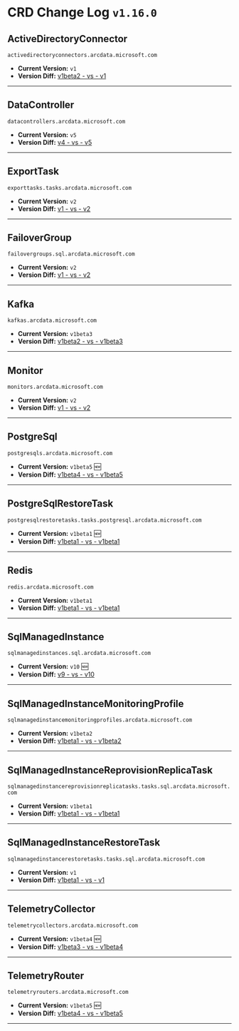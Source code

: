 # CRD Change Log `v1.16.0`
## ActiveDirectoryConnector
`activedirectoryconnectors.arcdata.microsoft.com`
- **Current Version:** `v1`
- **Version Diff:** [v1beta2 - vs - v1](https://htmlpreview.github.io/?https://github.com/microsoft/azure_arc/blob/main/arc_data_services/crds/active-directory-connector-from-v1beta2-to-v1-report.html)
----
## DataController
`datacontrollers.arcdata.microsoft.com`
- **Current Version:** `v5`
- **Version Diff:** [v4 - vs - v5](https://htmlpreview.github.io/?https://github.com/microsoft/azure_arc/blob/main/arc_data_services/crds/data-controller-from-v4-to-v5-report.html)
----
## ExportTask
`exporttasks.tasks.arcdata.microsoft.com`
- **Current Version:** `v2`
- **Version Diff:** [v1 - vs - v2](https://htmlpreview.github.io/?https://github.com/microsoft/azure_arc/blob/main/arc_data_services/crds/export-task-from-v1-to-v2-report.html)
----
## FailoverGroup
`failovergroups.sql.arcdata.microsoft.com`
- **Current Version:** `v2`
- **Version Diff:** [v1 - vs - v2](https://htmlpreview.github.io/?https://github.com/microsoft/azure_arc/blob/main/arc_data_services/crds/failover-group-from-v1-to-v2-report.html)
----
## Kafka
`kafkas.arcdata.microsoft.com`
- **Current Version:** `v1beta3`
- **Version Diff:** [v1beta2 - vs - v1beta3](https://htmlpreview.github.io/?https://github.com/microsoft/azure_arc/blob/main/arc_data_services/crds/kafka-from-v1beta2-to-v1beta3-report.html)
----
## Monitor
`monitors.arcdata.microsoft.com`
- **Current Version:** `v2`
- **Version Diff:** [v1 - vs - v2](https://htmlpreview.github.io/?https://github.com/microsoft/azure_arc/blob/main/arc_data_services/crds/monitor-from-v1-to-v2-report.html)
----
## PostgreSql
`postgresqls.arcdata.microsoft.com`
- **Current Version:** `v1beta5` :new:
- **Version Diff:** [v1beta4 - vs - v1beta5](https://htmlpreview.github.io/?https://github.com/microsoft/azure_arc/blob/main/arc_data_services/crds/postgre-sql-from-v1beta4-to-v1beta5-report.html)
----
## PostgreSqlRestoreTask
`postgresqlrestoretasks.tasks.postgresql.arcdata.microsoft.com`
- **Current Version:** `v1beta1` :new:
- **Version Diff:** [v1beta1 - vs - v1beta1](https://htmlpreview.github.io/?https://github.com/microsoft/azure_arc/blob/main/arc_data_services/crds/postgre-sql-restore-task-from-v1beta1-to-v1beta1-report.html)
----
## Redis
`redis.arcdata.microsoft.com`
- **Current Version:** `v1beta1`
- **Version Diff:** [v1beta1 - vs - v1beta1](https://htmlpreview.github.io/?https://github.com/microsoft/azure_arc/blob/main/arc_data_services/crds/redis-from-v1beta1-to-v1beta1-report.html)
----
## SqlManagedInstance
`sqlmanagedinstances.sql.arcdata.microsoft.com`
- **Current Version:** `v10` :new:
- **Version Diff:** [v9 - vs - v10](https://htmlpreview.github.io/?https://github.com/microsoft/azure_arc/blob/main/arc_data_services/crds/sql-managed-instance-from-v9-to-v10-report.html)
----
## SqlManagedInstanceMonitoringProfile
`sqlmanagedinstancemonitoringprofiles.arcdata.microsoft.com`
- **Current Version:** `v1beta2`
- **Version Diff:** [v1beta1 - vs - v1beta2](https://htmlpreview.github.io/?https://github.com/microsoft/azure_arc/blob/main/arc_data_services/crds/sql-managed-instance-monitoring-profile-from-v1beta1-to-v1beta2-report.html)
----
## SqlManagedInstanceReprovisionReplicaTask
`sqlmanagedinstancereprovisionreplicatasks.tasks.sql.arcdata.microsoft.com`
- **Current Version:** `v1beta1`
- **Version Diff:** [v1beta1 - vs - v1beta1](https://htmlpreview.github.io/?https://github.com/microsoft/azure_arc/blob/main/arc_data_services/crds/sql-managed-instance-reprovision-replica-task-from-v1beta1-to-v1beta1-report.html)
----
## SqlManagedInstanceRestoreTask
`sqlmanagedinstancerestoretasks.tasks.sql.arcdata.microsoft.com`
- **Current Version:** `v1`
- **Version Diff:** [v1beta1 - vs - v1](https://htmlpreview.github.io/?https://github.com/microsoft/azure_arc/blob/main/arc_data_services/crds/sql-managed-instance-restore-task-from-v1beta1-to-v1-report.html)
----
## TelemetryCollector
`telemetrycollectors.arcdata.microsoft.com`
- **Current Version:** `v1beta4` :new:
- **Version Diff:** [v1beta3 - vs - v1beta4](https://htmlpreview.github.io/?https://github.com/microsoft/azure_arc/blob/main/arc_data_services/crds/telemetry-collector-from-v1beta3-to-v1beta4-report.html)
----
## TelemetryRouter
`telemetryrouters.arcdata.microsoft.com`
- **Current Version:** `v1beta5` :new:
- **Version Diff:** [v1beta4 - vs - v1beta5](https://htmlpreview.github.io/?https://github.com/microsoft/azure_arc/blob/main/arc_data_services/crds/telemetry-router-from-v1beta4-to-v1beta5-report.html)
----